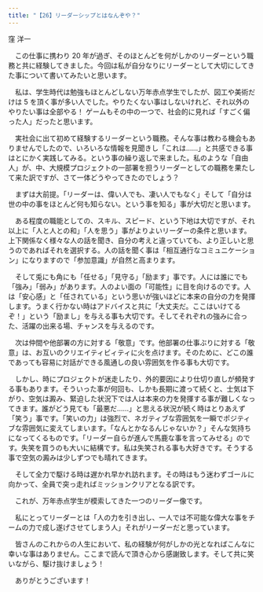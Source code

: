 ```yaml
---
title: "【26】リーダーシップとはなんぞや？"
---
```



窪 洋一


　この仕事に携わり 20 年が過ぎ、そのほとんどを何がしかのリーダーという職務と共に経験してきました。今回は私が自分なりにリーダーとして大切にしてきた事について書いてみたいと思います。

　私は、学生時代は勉強もほとんどしない万年赤点学生でしたが、図工や美術だけは 5 を頂く事が多い人でした。やりたくない事はしないけれど、それ以外のやりたい事は全部やる！ ゲームもその中の一つで、社会的に見れば「すごく偏った人」だったと思います。

　実社会に出て初めて経験するリーダーという職務。そんな事は教わる機会もありませんでしたので、いろいろな情報を見聞きし「これは……」と共感できる事はとにかく実践してみる。という事の繰り返しで来ました。私のような「自由人」が、中、大規模プロジェクトの一部署を担うリーダーとしての職務を果たして来た訳ですが、さて一体どうやってきたのでしょう？

　まずは大前提。「リーダーは、偉い人でも、凄い人でもなく」そして「自分は世の中の事をほとんど何も知らない。という事を知る」事が大切だと思います。

　ある程度の職能としての、スキル、スピード、という下地は大切ですが、それ以上に「人と人との和」「人を思う」事がよりよいリーダーの条件と思います。上下関係なく様々な人の話を聞き、自分の考えと違っていても、より正しいと思うのであればそれを選択する。人の話を聞く事は「相互通行なコミュニケーション」になりますので「参加意識」が自然と高まります。

　そして兎にも角にも「任せる」「見守る」「励ます」事です。人には誰にでも「強み」「弱み」があります。人のよい面の「可能性」に目を向けるのです。人は「安心感」と「任されている」という思いが強いほどに本来の自分の力を発揮します。うまく行かない時はアドバイスと共に「大丈夫だ。ここはいけてるぞ！」という「励まし」を与える事も大切です。そしてそれぞれの強みに合った、活躍の出来る場、チャンスを与えるのです。

　次は仲間や他部署の方に対する「敬意」です。他部署の仕事ぶりに対する「敬意」は、お互いのクリエイティビィティに火を点けます。そのために、どこの誰であっても容易に対話ができる風通しの良い雰囲気を作る事も大切です。

　しかし、時にプロジェクトが迷走したり、外的要因により仕切り直しが頻発する事もあります。そういった事が何回も、しかも長期に渡って続くと、士気は下がり、空気は澱み、緊迫した状況下では人は本来の力を発揮する事が難しくなってきます。誰がどう見ても「最悪だ……」と思える状況が続く時はとりあえず「笑う」事です。「笑いの力」は強烈で、ネガティブな雰囲気を一瞬でポジティブな雰囲気に変えてしまいます。「なんとかなるんじゃないか？」そんな気持ちになってくるものです。「リーダー自らが進んで馬鹿な事を言ってみせる」のです。失笑を買うのも大いに結構です。私は失笑される事も大好きです。そうする事で空気の澱みは少しずつでも晴れてきます。

　そして全力で駆ける時は遅かれ早かれ訪れます。その時はもう迷わずゴールに向かって、全員で突っ走ればミッションクリアとなる訳です。

　これが、万年赤点学生が模索してきた一つのリーダー像です。

　私にとってリーダーとは「人の力を引き出し、一人では不可能な偉大な事をチームの力で成し遂げさせてしまう人」それがリーダーだと思っています。

　皆さんのこれからの人生において、私の経験が何がしかの光となればこんなに幸いな事はありません。ここまで読んで頂き心から感謝致します。そして共に笑いながら、駆け抜けましょう！

　ありがとうございます！
